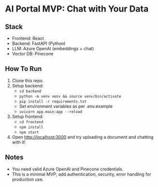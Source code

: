 # AI Portal MVP: Chat with Your Data

## Stack
- Frontend: React
- Backend: FastAPI (Python)
- LLM: Azure OpenAI (embeddings + chat)
- Vector DB: Pinecone

## How To Run

1. Clone this repo.
2. Setup backend:
   - `cd backend`
   - `python -m venv venv && source venv/bin/activate`
   - `pip install -r requirements.txt`
   - Set environment variables as per .env.example
   - `uvicorn app.main:app --reload`
3. Setup frontend:
   - `cd frontend`
   - `npm install`
   - `npm start`
4. Open [http://localhost:3000](http://localhost:3000) and try uploading a document and chatting with it!

## Notes
- You need valid Azure OpenAI and Pinecone credentials.
- This is a minimal MVP; add authentication, security, error handling for production use.

